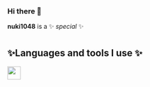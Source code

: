 ### Hi there 👋

**nuki1048** is a ✨ _special_ ✨

#

<h2 style={color: red}>✨Languages ​​and tools I use ✨</h2>
<div class='languages_and_tools'>
   <img width='30px' src="https://cdn.jsdelivr.net/gh/devicons/devicon/icons/react/react-original.svg" />
          
</div>
